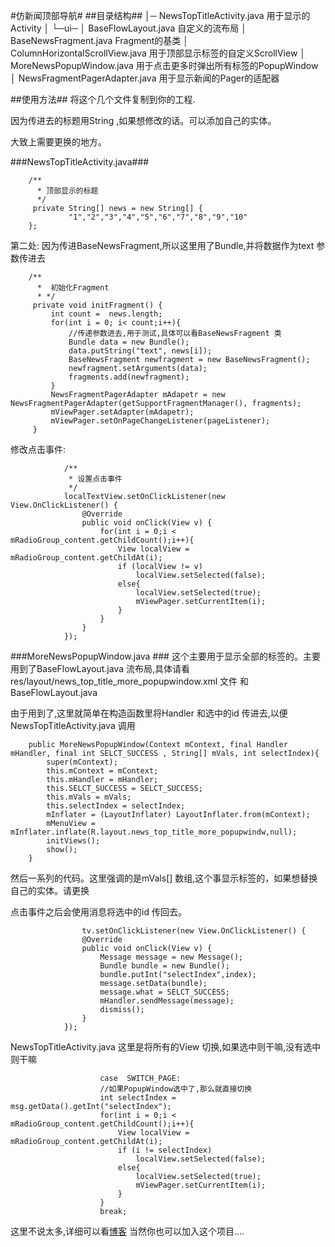 #仿新闻顶部导航#
##目录结构##
│─ NewsTopTitleActivity.java            用于显示的Activity
│
└─ui─
 	│       BaseFlowLayout.java                 自定义的流布局
 	│       BaseNewsFragment.java               Fragment的基类
 	│       ColumnHorizontalScrollView.java     用于顶部显示标签的自定义ScrollView
 	│       MoreNewsPopupWindow.java            用于点击更多时弹出所有标签的PopupWindow
  	│       NewsFragmentPagerAdapter.java       用于显示新闻的Pager的适配器

 ##使用方法##
 将这个几个文件复制到你的工程.

 因为传进去的标题用String ,如果想修改的话。可以添加自己的实体。

 大致上需要更换的地方。

 ###NewsTopTitleActivity.java###
```
    /**
      * 顶部显示的标题
      */
     private String[] news = new String[] {
             "1","2","3","4","5","6","7","8","9","10"
    };
```

 第二处:
 因为传进BaseNewsFragment,所以这里用了Bundle,并将数据作为text 参数传进去
```
    /**
      *  初始化Fragment
      * */
     private void initFragment() {
         int count =  news.length;
         for(int i = 0; i< count;i++){
             //传递参数进去,用于测试,具体可以看BaseNewsFragment 类
             Bundle data = new Bundle();
             data.putString("text", news[i]);
             BaseNewsFragment newfragment = new BaseNewsFragment();
             newfragment.setArguments(data);
             fragments.add(newfragment);
         }
         NewsFragmentPagerAdapter mAdapetr = new NewsFragmentPagerAdapter(getSupportFragmentManager(), fragments);
         mViewPager.setAdapter(mAdapetr);
         mViewPager.setOnPageChangeListener(pageListener);
     }
```
 修改点击事件:

```
            /**
             * 设置点击事件
             */
            localTextView.setOnClickListener(new View.OnClickListener() {
                @Override
                public void onClick(View v) {
                    for(int i = 0;i < mRadioGroup_content.getChildCount();i++){
                        View localView = mRadioGroup_content.getChildAt(i);
                        if (localView != v)
                            localView.setSelected(false);
                        else{
                            localView.setSelected(true);
                            mViewPager.setCurrentItem(i);
                        }
                    }
                }
            });
```

###MoreNewsPopupWindow.java ###
这个主要用于显示全部的标签的。主要用到了BaseFlowLayout.java 流布局,具体请看res/layout/news_top_title_more_popupwindow.xml 文件 和 BaseFlowLayout.java

由于用到了,这里就简单在构造函数里将Handler 和选中的id 传进去,以便NewsTopTitleActivity.java 调用
```
    public MoreNewsPopupWindow(Context mContext, final Handler mHandler, final int SELCT_SUCCESS , String[] mVals, int selectIndex){
        super(mContext);
        this.mContext = mContext;
        this.mHandler = mHandler;
        this.SELCT_SUCCESS = SELCT_SUCCESS;
        this.mVals = mVals;
        this.selectIndex = selectIndex;
        mInflater = (LayoutInflater) LayoutInflater.from(mContext);
        mMenuView =  mInflater.inflate(R.layout.news_top_title_more_popupwindw,null);
        initViews();
        show();
    }

```
然后一系列的代码。这里强调的是mVals[] 数组,这个事显示标签的，如果想替换自己的实体。请更换

点击事件之后会使用消息将选中的id 传回去。
```
                tv.setOnClickListener(new View.OnClickListener() {
                @Override
                public void onClick(View v) {
                    Message message = new Message();
                    Bundle bundle = new Bundle();
                    bundle.putInt("selectIndex",index);
                    message.setData(bundle);
                    message.what = SELCT_SUCCESS;
                    mHandler.sendMessage(message);
                    dismiss();
                }
            });
```

NewsTopTitleActivity.java
这里是将所有的View 切换,如果选中则干嘛,没有选中则干嘛
```
                    case  SWITCH_PAGE:
                    //如果PopupWindow选中了,那么就直接切换
                    int selectIndex = msg.getData().getInt("selectIndex");
                    for(int i = 0;i < mRadioGroup_content.getChildCount();i++){
                        View localView = mRadioGroup_content.getChildAt(i);
                        if (i != selectIndex)
                            localView.setSelected(false);
                        else{
                            localView.setSelected(true);
                            mViewPager.setCurrentItem(i);
                        }
                    }
                    break;
```

这里不说太多,详细可以看<a href ="http://blog.csdn.net/u013151336/article/details/52886585">博客</a>
当然你也可以加入这个项目....